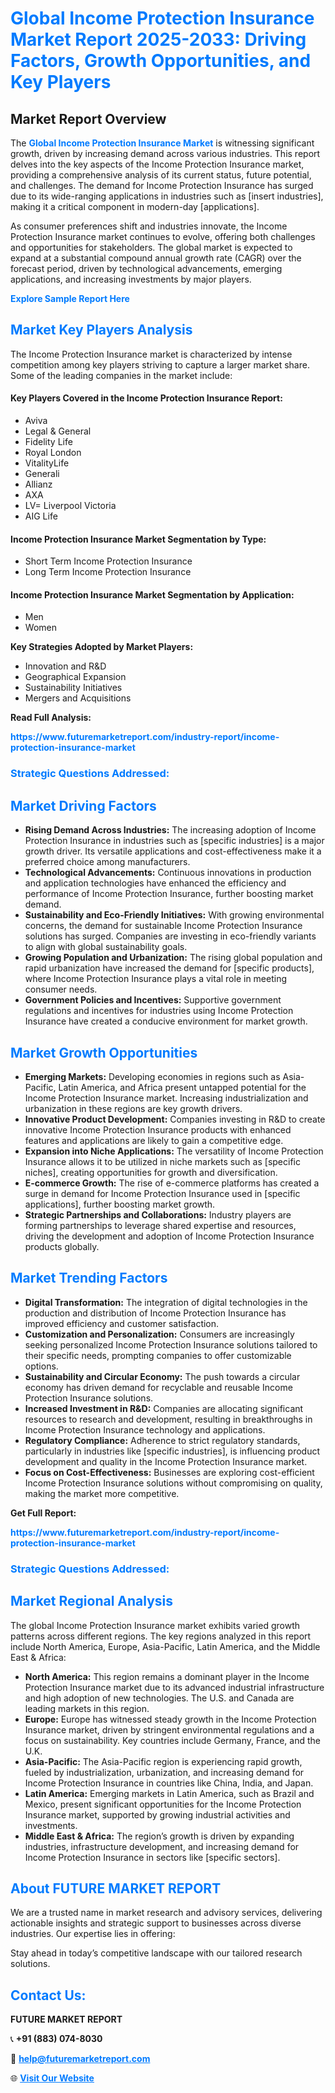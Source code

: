 <h1 style="color: #007BFF;">Global Income Protection Insurance Market Report 2025-2033: Driving Factors, Growth Opportunities, and Key Players</h1>

<section id="overview">
<h2>Market Report Overview</h2>
<p>The <a href="https://www.futuremarketreport.com/industry-report/income-protection-insurance-market" style="color: #007BFF; text-decoration: none;"><strong>Global Income Protection Insurance Market</strong></a> is witnessing significant growth, driven by increasing demand across various industries. This report delves into the key aspects of the Income Protection Insurance market, providing a comprehensive analysis of its current status, future potential, and challenges. The demand for Income Protection Insurance has surged due to its wide-ranging applications in industries such as [insert industries], making it a critical component in modern-day [applications].</p>
<p>As consumer preferences shift and industries innovate, the Income Protection Insurance market continues to evolve, offering both challenges and opportunities for stakeholders. The global market is expected to expand at a substantial compound annual growth rate (CAGR) over the forecast period, driven by technological advancements, emerging applications, and increasing investments by major players.</p>
</section>

<section id="overview">
<p><a href="https://www.futuremarketreport.com/request-sample/reportId=28607" style="color: #007BFF; text-decoration: none;"><strong>Explore Sample Report Here</strong></a></p>
</section>

<section id="key-players">
<h2 style="color: #007BFF;">Market Key Players Analysis</h2>
<p>The Income Protection Insurance market is characterized by intense competition among key players striving to capture a larger market share. Some of the leading companies in the market include:</p>
<h4>Key Players Covered in the Income Protection Insurance Report:</h4>
<ul><li>Aviva</li><li>Legal &amp; General</li><li>Fidelity Life</li><li>Royal London</li><li>VitalityLife</li><li>Generali</li><li>Allianz</li><li>AXA</li><li>LV= Liverpool Victoria</li><li>AIG Life</li></ul>
<h4>Income Protection Insurance Market Segmentation by Type:</h4>
<ul><li>Short Term Income Protection Insurance</li><li>Long Term Income Protection Insurance</li></ul>

<h4>Income Protection Insurance Market Segmentation by Application:</h4>
<ul><li>Men</li><li>Women</li></ul>
<p><strong>Key Strategies Adopted by Market Players:</strong></p>
<ul>
<li>Innovation and R&D</li>
<li>Geographical Expansion</li>
<li>Sustainability Initiatives</li>
<li>Mergers and Acquisitions</li>
</ul>
</section>

<section>
<p><strong>Read Full Analysis: </strong></p><a href="https://www.futuremarketreport.com/industry-report/income-protection-insurance-market" style="color: #007BFF; text-decoration: none;"><strong>https://www.futuremarketreport.com/industry-report/income-protection-insurance-market</strong></a>
<h3 style="color: #007BFF;">Strategic Questions Addressed:</h3>
</section>

<section id="driving-factors">
<h2 style="color: #007BFF;">Market Driving Factors</h2>
<ul>
<li><strong>Rising Demand Across Industries:</strong> The increasing adoption of Income Protection Insurance in industries such as [specific industries] is a major growth driver. Its versatile applications and cost-effectiveness make it a preferred choice among manufacturers.</li>
<li><strong>Technological Advancements:</strong> Continuous innovations in production and application technologies have enhanced the efficiency and performance of Income Protection Insurance, further boosting market demand.</li>
<li><strong>Sustainability and Eco-Friendly Initiatives:</strong> With growing environmental concerns, the demand for sustainable Income Protection Insurance solutions has surged. Companies are investing in eco-friendly variants to align with global sustainability goals.</li>
<li><strong>Growing Population and Urbanization:</strong> The rising global population and rapid urbanization have increased the demand for [specific products], where Income Protection Insurance plays a vital role in meeting consumer needs.</li>
<li><strong>Government Policies and Incentives:</strong> Supportive government regulations and incentives for industries using Income Protection Insurance have created a conducive environment for market growth.</li>
</ul>
</section>

<section id="growth-opportunities">
<h2 style="color: #007BFF;">Market Growth Opportunities</h2>
<ul>
<li><strong>Emerging Markets:</strong> Developing economies in regions such as Asia-Pacific, Latin America, and Africa present untapped potential for the Income Protection Insurance market. Increasing industrialization and urbanization in these regions are key growth drivers.</li>
<li><strong>Innovative Product Development:</strong> Companies investing in R&D to create innovative Income Protection Insurance products with enhanced features and applications are likely to gain a competitive edge.</li>
<li><strong>Expansion into Niche Applications:</strong> The versatility of Income Protection Insurance allows it to be utilized in niche markets such as [specific niches], creating opportunities for growth and diversification.</li>
<li><strong>E-commerce Growth:</strong> The rise of e-commerce platforms has created a surge in demand for Income Protection Insurance used in [specific applications], further boosting market growth.</li>
<li><strong>Strategic Partnerships and Collaborations:</strong> Industry players are forming partnerships to leverage shared expertise and resources, driving the development and adoption of Income Protection Insurance products globally.</li>
</ul>
</section>

<section id="trending-factors">
<h2 style="color: #007BFF;">Market Trending Factors</h2>
<ul>
<li><strong>Digital Transformation:</strong> The integration of digital technologies in the production and distribution of Income Protection Insurance has improved efficiency and customer satisfaction.</li>
<li><strong>Customization and Personalization:</strong> Consumers are increasingly seeking personalized Income Protection Insurance solutions tailored to their specific needs, prompting companies to offer customizable options.</li>
<li><strong>Sustainability and Circular Economy:</strong> The push towards a circular economy has driven demand for recyclable and reusable Income Protection Insurance solutions.</li>
<li><strong>Increased Investment in R&D:</strong> Companies are allocating significant resources to research and development, resulting in breakthroughs in Income Protection Insurance technology and applications.</li>
<li><strong>Regulatory Compliance:</strong> Adherence to strict regulatory standards, particularly in industries like [specific industries], is influencing product development and quality in the Income Protection Insurance market.</li>
<li><strong>Focus on Cost-Effectiveness:</strong> Businesses are exploring cost-efficient Income Protection Insurance solutions without compromising on quality, making the market more competitive.</li>
</ul>
</section>

<section>
<p><strong>Get Full Report: </strong></p><a href="https://www.futuremarketreport.com/industry-report/income-protection-insurance-market" style="color: #007BFF; text-decoration: none;"><strong>https://www.futuremarketreport.com/industry-report/income-protection-insurance-market</strong></a>
<h3 style="color: #007BFF;">Strategic Questions Addressed:</h3>
</section>


<section id="regional-analysis">
<h2 style="color: #007BFF;">Market Regional Analysis</h2>
<p>The global Income Protection Insurance market exhibits varied growth patterns across different regions. The key regions analyzed in this report include North America, Europe, Asia-Pacific, Latin America, and the Middle East & Africa:</p>
<ul>
<li><strong>North America:</strong> This region remains a dominant player in the Income Protection Insurance market due to its advanced industrial infrastructure and high adoption of new technologies. The U.S. and Canada are leading markets in this region.</li>
<li><strong>Europe:</strong> Europe has witnessed steady growth in the Income Protection Insurance market, driven by stringent environmental regulations and a focus on sustainability. Key countries include Germany, France, and the U.K.</li>
<li><strong>Asia-Pacific:</strong> The Asia-Pacific region is experiencing rapid growth, fueled by industrialization, urbanization, and increasing demand for Income Protection Insurance in countries like China, India, and Japan.</li>
<li><strong>Latin America:</strong> Emerging markets in Latin America, such as Brazil and Mexico, present significant opportunities for the Income Protection Insurance market, supported by growing industrial activities and investments.</li>
<li><strong>Middle East & Africa:</strong> The region’s growth is driven by expanding industries, infrastructure development, and increasing demand for Income Protection Insurance in sectors like [specific sectors].</li>
</ul>
</section>

<footer>
<h2 style="color: #007BFF;">About FUTURE MARKET REPORT</h2>
<p>We are a trusted name in market research and advisory services, delivering actionable insights and strategic support to businesses across diverse industries. Our expertise lies in offering:</p>

<p>Stay ahead in today’s competitive landscape with our tailored research solutions.</p>

<h2 style="color: #007BFF;">Contact Us:</h2>
<p><strong>FUTURE MARKET REPORT</strong></p>
<p>📞 <strong>+91 (883) 074-8030</strong></p>
<p>📧 <strong><a href="mailto:help@futuremarketreport.com" style="color: #007BFF;">help@futuremarketreport.com</a></strong></p>
<p>🌐 <strong><a href="https://www.futuremarketreport.com/" style="color: #007BFF;">Visit Our Website</a></strong></p>
</footer>